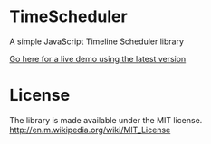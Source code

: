 TimeScheduler
=============

A simple JavaScript Timeline Scheduler library

[Go here for a live demo using the latest version](http://zallist.github.io/TimeScheduler/Calendar.html)

License
=
The library is made available under the MIT license. 
http://en.m.wikipedia.org/wiki/MIT_License
